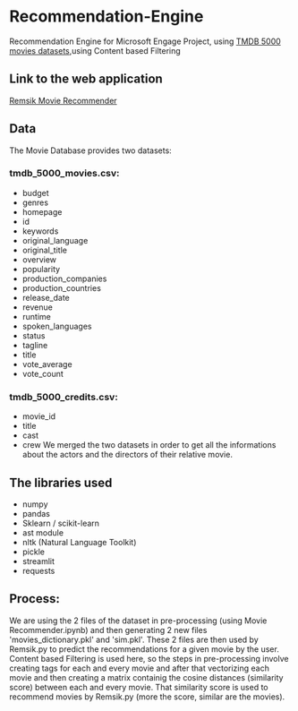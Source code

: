 # Recommendation-Engine
Recommendation Engine for Microsoft Engage Project, using [TMDB 5000 movies datasets](https://www.kaggle.com/tmdb/tmdb-movie-metadata),using Content based Filtering
## Link to the web application
[Remsik Movie Recommender](https://remsik-movie-recommender.herokuapp.com/)
## Data
The Movie Database provides two datasets:
### tmdb_5000_movies.csv:
- budget
- genres
- homepage
- id
- keywords
- original_language
- original_title
- overview
- popularity
- production_companies
- production_countries
- release_date
- revenue
- runtime
- spoken_languages
- status
- tagline
- title
- vote_average
- vote_count

### tmdb_5000_credits.csv:
- movie_id
- title
- cast
- crew
We merged the two datasets in order to get all the informations about the actors and the directors of their relative movie.

## The libraries used 
- numpy
- pandas
- Sklearn / scikit-learn
- ast module
- nltk (Natural Language Toolkit)
- pickle
- streamlit
- requests

## Process:
We are using the 2 files of the dataset in pre-processing (using Movie Recommender.ipynb) and then generating 2 new files 'movies_dictionary.pkl' and 'sim.pkl'. These 2 files are then used by Remsik.py to predict the recommendations for a given movie by the user. Content based Filtering is used here, so the steps in pre-processing involve creating tags for each and every movie and after that vectorizing each movie and then creating a matrix containig the cosine distances (similarity score) between each and every movie. That similarity score is used to recommend movies by Remsik.py (more the score, similar are the movies).
